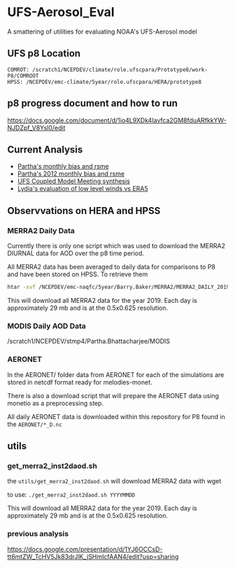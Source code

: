 # UFS-Aerosol_Eval

A smattering of utilities for evaluating NOAA's UFS-Aerosol model 

## UFS p8 Location 
```
COMROT: /scratch1/NCEPDEV/climate/role.ufscpara/Prototype8/work-P8/COMROOT
HPSS: /NCEPDEV/emc-climate/5year/role.ufscpara/HERA/prototype8
```

## p8 progress document and how to run 

https://docs.google.com/document/d/1io4L9XDk4Iavfca2GM8fduARfkkYW-NJDZpf_V8Ysl0/edit

## Current Analysis 

- [Partha's monthly bias and rsme](https://docs.google.com/presentation/d/14ph-l-BXZTcEoPZsmauwaGyLIi_jSoNcLOt39JK4L5k/edit#slide=id.g1492c5632db_2_75)
- [Partha's 2012 monthly bias and rsme](https://docs.google.com/presentation/d/1G7qJh7DHFYghfLXVAT-yCpprzAHnNLeOB_K1cLhGtEk/edit?usp=sharing)
- [UFS Coupled Model Meeting synthesis](https://docs.google.com/presentation/d/1mHW1mUY-T7GJjc_omUbvPHGVcXbZFKsmWibxZ3wQBh8/edit?usp=sharing)
- [Lydia's evaluation of low level winds vs ERA5](https://docs.google.com/presentation/d/1LN1L6E3uuVqZd2O3L-NiurMCUu0rGGvgGvQnkh-XHWs/edit#slide=id.g14b010d31b2_0_19)


## Observvations on HERA and HPSS

### MERRA2 Daily Data

Currently there is only one script which was used to download the MERRA2 DIURNAL data for AOD over the p8 time period.

All MERRA2 data has been averaged to daily data for comparisons to P8 and have been stored on HPSS.  To retrieve them

```bash
htar -xvf /NCEPDEV/emc-naqfc/5year/Barry.Baker/MERRA2/MERRA2_DAILY_2019.tar
```

This will download all MERRA2 data for the year 2019.  Each day is approximately 29 mb and is at the 0.5x0.625 resolution.

### MODIS Daily AOD Data

/scratch1/NCEPDEV/stmp4/Partha.Bhattacharjee/MODIS


### AERONET

In the AERONET/ folder data from AERONET for each of the simulations are stored in netcdf format ready for melodies-monet.

There is also a download script that will prepare the AERONET data using monetio as a preprocessing step.

All daily AERONET data is downloaded within this repository for P8 found in the `AERONET/*_D.nc`

## utils

### get_merra2_inst2daod.sh

the `utils/get_merra2_inst2daod.sh` will download MERRA2 data with wget

to use: `./get_merra2_inst2daod.sh YYYYMMDD`

This will download all MERRA2 data for the year 2019.  Each day is approximately 29 mb and is at the 0.5x0.625 resolution.


### previous analysis

https://docs.google.com/presentation/d/1YJ6OCCsD-tt6mtZW_TcHV5Jk83drJlK_jSHmIcfAAN4/edit?usp=sharing
